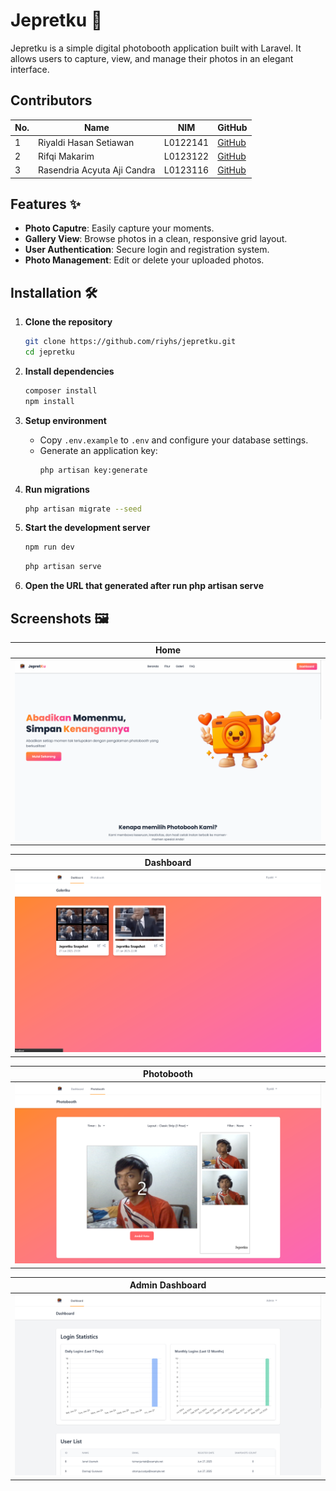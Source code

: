 # Jepretku 📸

Jepretku is a simple digital photobooth application built with Laravel. It allows users to capture, view, and manage their photos in an elegant interface.

## Contributors
| No. | Name                        | NIM      | GitHub                                         |
| --- | --------------------------- | -------- | ---------------------------------------------- |
| 1   | Riyaldi Hasan Setiawan      | L0122141 | [GitHub](https://github.com/riyhs)             |
| 2   | Rifqi Makarim               | L0123122 | [GitHub](https://github.com/RifqiMakarim)      |
| 3   | Rasendria Acyuta Aji Candra | L0123116 | [GitHub](https://github.com/rasengasukacoding) |

## Features ✨

- **Photo Caputre**: Easily capture your moments.
- **Gallery View**: Browse photos in a clean, responsive grid layout.
- **User Authentication**: Secure login and registration system.
- **Photo Management**: Edit or delete your uploaded photos.

## Installation 🛠️

1. **Clone the repository**
   ```bash
   git clone https://github.com/riyhs/jepretku.git
   cd jepretku
   ```

2. **Install dependencies**
   ```bash
   composer install
   npm install
   ```

3. **Setup environment**
   - Copy `.env.example` to `.env` and configure your database settings.
   - Generate an application key:
     ```bash
     php artisan key:generate
     ```

4. **Run migrations**
   ```bash
   php artisan migrate --seed
   ```

5. **Start the development server**
   ```bash
   npm run dev
   ```
   ```bash
   php artisan serve
   ```
6. **Open the URL that generated after run php artisan serve**

## Screenshots 🖼️

| Home                            |
| ------------------------------- |
| ![](screenshots/1.png?raw=true) |

| Dashboard                       |
| ------------------------------- |
| ![](screenshots/2.png?raw=true) |

| Photobooth                      |
| ------------------------------- |
| ![](screenshots/3.png?raw=true) |

| Admin Dashboard                 |
| ------------------------------- |
| ![](screenshots/4.png?raw=true) |
